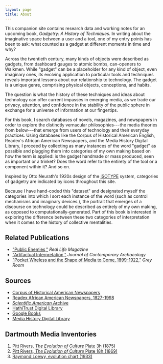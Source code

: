```yaml
---
layout: page
title: About
---
```


This companion site contains research data and working notes for an upcoming book, *Gadgetry: A History of Techniques.* In writing about the imaginative space between a user and a tool, one of my entry points has been to ask: what counted as a gadget at different moments in time and why?

Across the twentieth century, many kinds of objects were described as gadgets, from dashboard gauges to atomic bombs, can-openers to Walkmen. While "gadget" can be a placeholder for any kind of object, even imaginary ones, its evolving application to particular tools and techniques reveals important lessons about our relationship to technology. The gadget is a unique genre, comprising physical objects, conceptions, and habits.

The question is what the history of these techniques and ideas about technology can offer current impasses in emerging media, as we trade our privacy, attention, and confidence in the stability of the public sphere in exchange for a universe of information at our fingertips.

For this book, I search databases of novels, magazines, and newspapers in order to explore the distinctly vernacular philosophies---the media theories from below---that emerge from users of technology and their everyday practices. Using databases like the Corpus of Historical American English, Readex's African American Newspapers, and the Media History Digital Library, I proceed by collecting as many instances of the word "gadget" as possible and plugging them into categories of my own making based on how the term is applied: is the gadget handmade or mass produced, seen as important or a trinket? Does the word refer to the entirety of the tool or a component within it? And so on.

Inspired by Otto Neurath's 1920s design of the [ISOTYPE](http://www.designhistory.org/Symbols_pages/isotype.html) system, categories of gadgetry are indicated by icons <a href="/tags/gauge"> <i class="fa fa-tachometer-alt" style="color:red"></i></a> throughout this site.

Because I have hand-coded this "dataset" and designated myself the categories into which I sort each instance of the word (such as control mechanisms <a href="/tags/lever"> <i class="fa fa-sliders-h" style="color:red"></i></a> and imaginary devices <a href="/tags/raygun"> <i class="fa fa-rocket" style="color:red"></i></a>), the portrait that emerges of a discourse on technology could be described as entirely of my own making, as opposed to computationally-generated. Part of this book is interested in exploring the difference between these two categories of interpretation when it comes to the history of collective mentalities.

## Related Publications

- ["Public Enemies,"](http://reallifemag.com/public-enemies/) *Real Life Magazine*
- ["Artifactual Interpretation,"](http://wythoff.net/pdf/Wythoff_2015_Artifactual_Interpretation.pdf) *Journal of Contemporary Archaeology*
- ["Pocket Wireless and the Shape of Media to Come, 1899-1922,"](http://wythoff.net/pdf/Wythoff_2013_Pocket_Wireless_and_the_Shape_of_Media_to_Come,_1899%E2%80%931922.pdf) *Grey Room*

## Sources

- [Corpus of Historical American Newspapers](https://corpus.byu.edu/coha/)
- [Readex African American Newspapers, 1827-1998](readex.com/content/african-american-newspapers-1827-1998)
- [*Scientific American* Archive](https://www.nature.com/scientificamerican/archive/index_1909.html)
- [HathiTrust Digital Library](https://www.hathitrust.org/)
- [Google Books](https://books.google.com/)
- [Media History Digital Library](http://lantern.mediahist.org/)

## Dartmouth Media Inventories

1. [Pitt Rivers, *The Evolution of Culture* Plate 3h (1875)](images/pittrivers_plate3h.png)
2. [Pitt Rivers, *The Evolution of Culture* Plate 18h (1869)](images/pittrivers_plate18h.jpg)
3. [Raymond Loewy, evolution chart (1933)](images/loewy_1933.jpg)

<!-- more narrative section cut

I carry in my pocket over half the elements on the periodic table, extracted from almost every continent on the planet and compressed into a thin slab that allows me to sample the feelings and moods of everyone I’ve ever met.

Living with technology in the twenty-first century is every bit as weird as the old science fictions imagined it would be. For most of us, the gadget today is like a personal *2001: A Space Odyssey* [monolith](/images/2001monolith.gif):  it's supposed to make us smarter the instant we touch it, but we have no idea how it works or where it came from. Despite our intimate familiarity with our gadgets---keeping them at our bedside, holding them during a moment of social awkwardness---we have an entirely imaginary relationship to their technical complexities.

Gadgets are both physical tools and imaginary things: part functional, part fictional. This project explores the idea that, when it comes to conversations on the fraught relationship between technology and culture today, the fictions (beliefs, rituals, habits) deserve equal scrutiny alongside the functional details (algorithms, rare earths, protocols). When we rely on historical and philosophical frameworks that have been tailored to experts, designers, and inventors, we end up overlooking "the 99%" of users:  the laypeople and endusers who don't have to know how their devices work in order to rely on them in countless facets of daily life, through forms of embodied intelligence and tacit knowledge.

In writing a cultural history of the gadget, I'm interested in the [curious rituals](http://curiousrituals.nearfuturelaboratory.com/) of everyday users; how folk knowledge adopts complex technoscientific objects; the uses of a tool that were never intended by its designers; and the ways that we can think about the micro-level techniques and habits of individual users adding up, in the aggregate, to macro-level paradigm shifts in media history.

-->

